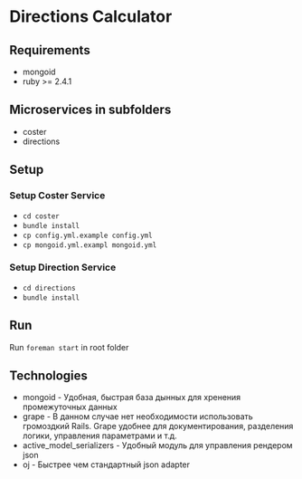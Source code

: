 # Directions Calculator

## Requirements

- mongoid
- ruby >= 2.4.1

## Microservices in subfolders

 - coster
 - directions

## Setup

### Setup Coster Service
 - `cd coster`
 - `bundle install`
 - `cp config.yml.example config.yml`
 - `cp mongoid.yml.exampl mongoid.yml`

### Setup Direction Service
- `cd directions`
- `bundle install`

## Run

Run `foreman start` in root folder

## Technologies

- mongoid - Удобная, быстрая база дынных для хренения промежуточных данных
- grape - В данном случае нет необходимости использовать громоздкий Rails. Grape удобнее для документирования, разделения логики, управления параметрами и т.д.
- active_model_serializers - Удобный модуль для управления рендером json
- oj - Быстрее чем стандартный json adapter
